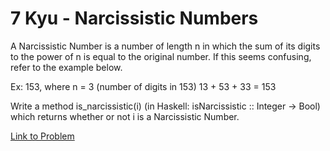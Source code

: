 # 7 Kyu - Narcissistic Numbers

A Narcissistic Number is a number of length n in which the sum of its digits to the power of n is equal to the original number. If this seems confusing, refer to the example below.

Ex: 153, where n = 3 (number of digits in 153)
13 + 53 + 33 = 153

Write a method is_narcissistic(i) (in Haskell: isNarcissistic :: Integer -> Bool) which returns whether or not i is a Narcissistic Number.

[Link to Problem](https://www.codewars.com/kata/56b22765e1007b79f2000079/train/javascript)